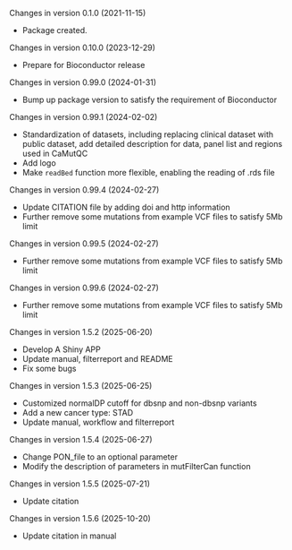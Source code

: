 Changes in version 0.1.0 (2021-11-15)
+ Package created.

Changes in version 0.10.0 (2023-12-29)
+ Prepare for Bioconductor release

Changes in version 0.99.0 (2024-01-31)
+ Bump up package version to satisfy the requirement of Bioconductor

Changes in version 0.99.1 (2024-02-02)
+ Standardization of datasets, including replacing clinical dataset with public dataset, add detailed description for data, panel list and regions used in CaMutQC
+ Add logo
+ Make `readBed` function more flexible, enabling the reading of .rds file

Changes in version 0.99.4 (2024-02-27)
+ Update CITATION file by adding doi and http information
+ Further remove some mutations from example VCF files to satisfy 5Mb limit

Changes in version 0.99.5 (2024-02-27)
+ Further remove some mutations from example VCF files to satisfy 5Mb limit

Changes in version 0.99.6 (2024-02-27)
+ Further remove some mutations from example VCF files to satisfy 5Mb limit

Changes in version 1.5.2 (2025-06-20)
+ Develop A Shiny APP
+ Update manual, filterreport and README
+ Fix some bugs

Changes in version 1.5.3 (2025-06-25)
+ Customized normalDP cutoff for dbsnp and non-dbsnp variants
+ Add a new cancer type: STAD
+ Update manual, workflow and filterreport

Changes in version 1.5.4 (2025-06-27)
+ Change PON_file to an optional parameter
+ Modify the description of parameters in mutFilterCan function

Changes in version 1.5.5 (2025-07-21)
+ Update citation

Changes in version 1.5.6 (2025-10-20)
+ Update citation in manual

